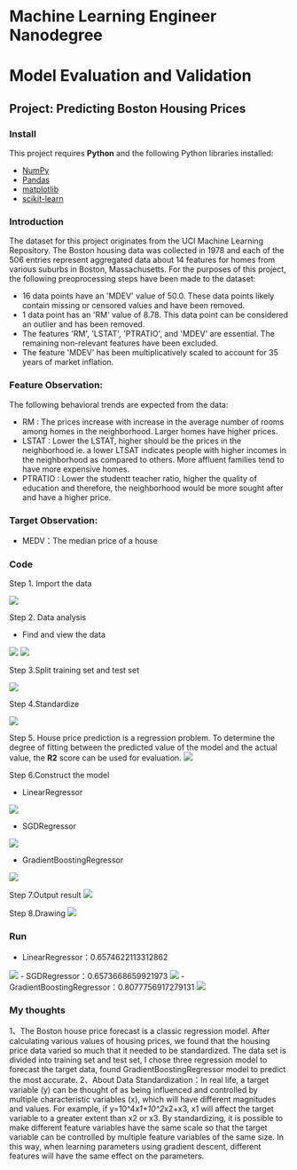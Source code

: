 # Machine Learning Engineer Nanodegree
# Model Evaluation and Validation
## Project: Predicting Boston Housing Prices

### Install

This project requires **Python** and the following Python libraries installed:

- [NumPy](http://www.numpy.org/)
- [Pandas](http://pandas.pydata.org/)
- [matplotlib](http://matplotlib.org/)
- [scikit-learn](http://scikit-learn.org/stable/)


### Introduction

The dataset for this project originates from the UCI Machine Learning Repository. The Boston housing data was collected in 1978 and each of the 506 entries represent aggregated data about 14 features for homes from various suburbs in Boston, Massachusetts. For the purposes of this project, the following preoprocessing steps have been made to the dataset:

- 16 data points have an 'MDEV' value of 50.0. These data points likely contain missing or censored values and have been removed.
- 1 data point has an 'RM' value of 8.78. This data point can be considered an outlier and has been removed.
- The features 'RM', 'LSTAT', 'PTRATIO', and 'MDEV' are essential. The remaining non-relevant features have been excluded.
- The feature 'MDEV' has been multiplicatively scaled to account for 35 years of market inflation.


### Feature Observation:

The following behavioral trends are expected from the data:

- RM : The prices increase with increase in the average number of rooms among homes in the neighborhood. Larger homes have higher prices.
- LSTAT : Lower the LSTAT, higher should be the prices in the neighborhood ie. a lower LTSAT indicates people with higher incomes in the neighborhood as compared to others. More affluent families tend to have more expensive homes.
- PTRATIO : Lower the studentt teacher ratio, higher the quality of education and therefore, the neighborhood would be more sought after and have a higher price.


### Target Observation:

- MEDV：The median price of a house


### Code

Step 1. Import the data

<img src="image/1.png" />

Step 2. Data analysis

- Find and view the data
<img src="image/2.png" />


<img src="image/3.png" />

Step 3.Split training set and test set

<img src="image/4.png" />

Step 4.Standardize

<img src="image/6.png" />

Step 5.
House price prediction is a regression problem. To determine the degree of fitting between the predicted value of the model and the actual value, the **R2** score can be used for evaluation.
<img src="image/5.png" />

Step 6.Construct the model

- LinearRegressor
<img src="image/7.png" />

- SGDRegressor
<img src="image/9.png" />

- GradientBoostingRegressor
<img src="image/10.png" />

Step 7.Output result
<img src="image/8.png" />

Step 8.Drawing
<img src="image/11.png" />

### Run
- LinearRegressor：0.6574622113312862
<img src="image/12.png" />
- SGDRegressor：0.6573668659921973
<img src="image/13.png" />
- GradientBoostingRegressor：0.8077756917279131
<img src="image/14.png" />

### My thoughts
1、The Boston house price forecast is a classic regression model. After calculating various values of housing prices, we found that the housing price data varied so much that it needed to be standardized. The data set is divided into training set and test set, I chose three regression model to forecast the target data, found GradientBoostingRegressor model to predict the most accurate.
2、About Data Standardization：In real life, a target variable (y) can be thought of as being influenced and controlled by multiple characteristic variables (x), which will have different magnitudes and values. For example, if y=10^4*x1+10^2*x2+x3, x1 will affect the target variable to a greater extent than x2 or x3. By standardizing, it is possible to make different feature variables have the same scale so that the target variable can be controlled by multiple feature variables of the same size. In this way, when learning parameters using gradient descent, different features will have the same effect on the parameters.

